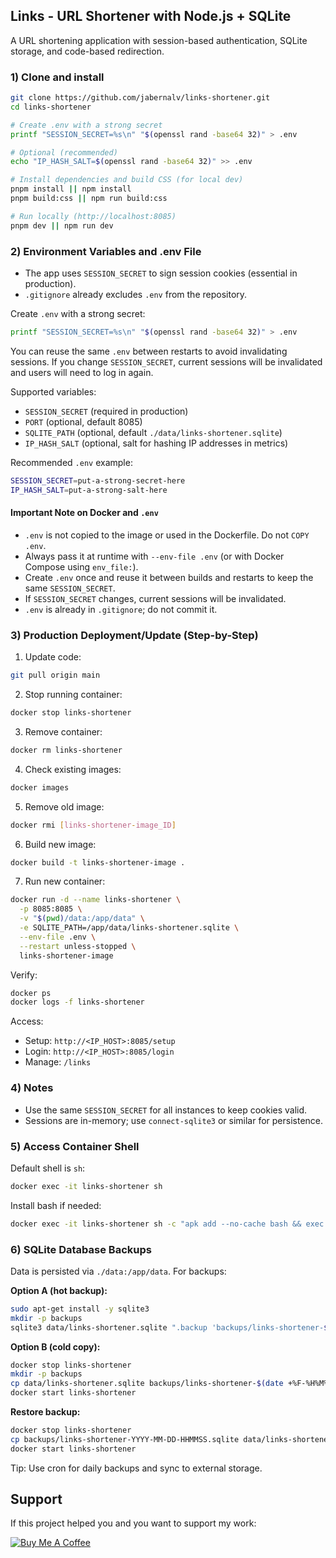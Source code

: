 ## Links - URL Shortener with Node.js + SQLite

A URL shortening application with session-based authentication, SQLite storage, and code-based redirection.

### 1) Clone and install

```bash
git clone https://github.com/jabernalv/links-shortener.git
cd links-shortener

# Create .env with a strong secret
printf "SESSION_SECRET=%s\n" "$(openssl rand -base64 32)" > .env

# Optional (recommended)
echo "IP_HASH_SALT=$(openssl rand -base64 32)" >> .env

# Install dependencies and build CSS (for local dev)
pnpm install || npm install
pnpm build:css || npm run build:css

# Run locally (http://localhost:8085)
pnpm dev || npm run dev
```

### 2) Environment Variables and .env File

- The app uses `SESSION_SECRET` to sign session cookies (essential in production).
- `.gitignore` already excludes `.env` from the repository.

Create `.env` with a strong secret:

```bash
printf "SESSION_SECRET=%s\n" "$(openssl rand -base64 32)" > .env
```

You can reuse the same `.env` between restarts to avoid invalidating sessions. If you change `SESSION_SECRET`, current sessions will be invalidated and users will need to log in again.

Supported variables:

- `SESSION_SECRET` (required in production)
- `PORT` (optional, default 8085)
- `SQLITE_PATH` (optional, default `./data/links-shortener.sqlite`)
- `IP_HASH_SALT` (optional, salt for hashing IP addresses in metrics)

Recommended `.env` example:

```bash
SESSION_SECRET=put-a-strong-secret-here
IP_HASH_SALT=put-a-strong-salt-here
```

#### Important Note on Docker and `.env`

- `.env` is not copied to the image or used in the Dockerfile. Do not `COPY .env`.
- Always pass it at runtime with `--env-file .env` (or with Docker Compose using `env_file:`).
- Create `.env` once and reuse it between builds and restarts to keep the same `SESSION_SECRET`.
- If `SESSION_SECRET` changes, current sessions will be invalidated.
- `.env` is already in `.gitignore`; do not commit it.

### 3) Production Deployment/Update (Step-by-Step)

1. Update code:

```bash
git pull origin main
```

2. Stop running container:

```bash
docker stop links-shortener
```

3. Remove container:

```bash
docker rm links-shortener
```

4. Check existing images:

```bash
docker images
```

5. Remove old image:

```bash
docker rmi [links-shortener-image_ID]
```

6. Build new image:

```bash
docker build -t links-shortener-image .
```

7. Run new container:

```bash
docker run -d --name links-shortener \
  -p 8085:8085 \
  -v "$(pwd)/data:/app/data" \
  -e SQLITE_PATH=/app/data/links-shortener.sqlite \
  --env-file .env \
  --restart unless-stopped \
  links-shortener-image
```

Verify:

```bash
docker ps
docker logs -f links-shortener
```

Access:

- Setup: `http://<IP_HOST>:8085/setup`
- Login: `http://<IP_HOST>:8085/login`
- Manage: `/links`

### 4) Notes

- Use the same `SESSION_SECRET` for all instances to keep cookies valid.
- Sessions are in-memory; use `connect-sqlite3` or similar for persistence.

### 5) Access Container Shell

Default shell is `sh`:

```bash
docker exec -it links-shortener sh
```

Install bash if needed:

```bash
docker exec -it links-shortener sh -c "apk add --no-cache bash && exec bash"
```

### 6) SQLite Database Backups

Data is persisted via `./data:/app/data`. For backups:

**Option A (hot backup):**

```bash
sudo apt-get install -y sqlite3
mkdir -p backups
sqlite3 data/links-shortener.sqlite ".backup 'backups/links-shortener-$(date +%F-%H%M%S).sqlite'"
```

**Option B (cold copy):**

```bash
docker stop links-shortener
mkdir -p backups
cp data/links-shortener.sqlite backups/links-shortener-$(date +%F-%H%M%S).sqlite
docker start links-shortener
```

**Restore backup:**

```bash
docker stop links-shortener
cp backups/links-shortener-YYYY-MM-DD-HHMMSS.sqlite data/links-shortener.sqlite
docker start links-shortener
```

Tip: Use cron for daily backups and sync to external storage.

## Support

If this project helped you and you want to support my work:

[![Buy Me A Coffee](https://img.buymeacoffee.com/button-api/?text=Buy%20me%20a%20coffee&emoji=☕&slug=jabernalw&button_colour=FFDD00&font_colour=000000&font_family=Poppins&outline_colour=000000&coffee_colour=ffffff)](https://www.buymeacoffee.com/jabernalw)

